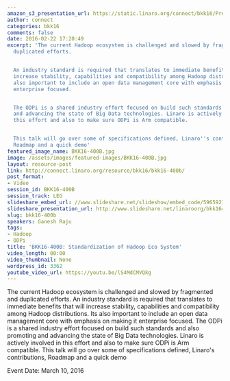 ```yaml
---
amazon_s3_presentation_url: https://static.linaro.org/connect/bkk16/Presentations/Thursday/BKK16-400B.pdf
author: connect
categories: bkk16
comments: false
date: 2016-02-22 17:20:49
excerpt: 'The current Hadoop ecosystem is challenged and slowed by fragmented and
  duplicated efforts.


  An industry standard is required that translates to immediate benefits that will
  increase stability, capabilities and compatibility among Hadoop distributions. Its
  also important to include an open data management core with emphasis on making it
  enterprise focused.


  The ODPi is a shared industry effort focused on build such standards and also promoting
  and advancing the state of Big Data technologies. Linaro is actively involved in
  this effort and also to make sure ODPi is Arm compatible.


  This talk will go over some of specifications defined, Linaro''s contributions,
  Roadmap and a quick demo'
featured_image_name: BKK16-400B.jpg
image: /assets/images/featured-images/BKK16-400B.jpg
layout: resource-post
link: http://connect.linaro.org/resource/bkk16/bkk16-400b/
post_format:
- Video
session_id: BKK16-400B
session_track: LEG
slideshare_embed_url: //www.slideshare.net/slideshow/embed_code/59659217
slideshare_presentation_url: http://www.slideshare.net/linaroorg/bkk16400b-odpi-standardizing-hadoop
slug: bkk16-400b
speakers: Ganesh Raju
tags:
- Hadoop
- ODPi
title: 'BKK16-400B: Standardization of Hadoop Eco System'
video_length: 00:00
video_thumbnail: None
wordpress_id: 3362
youtube_video_url: https://youtu.be/lS4MdCMVQkg
---
```


The current Hadoop ecosystem is challenged and slowed by fragmented and duplicated efforts.  An industry standard is required that translates to immediate benefits that will increase stability, capabilities and compatibility among Hadoop distributions. Its also important to include an open data management core with emphasis on making it enterprise focused.  The ODPi is a shared industry effort focused on build such standards and also promoting and advancing the state of Big Data technologies. Linaro is actively involved in this effort and also to make sure ODPi is Arm compatible.  This talk will go over some of specifications defined, Linaro's contributions, Roadmap and a quick demo

Event Date: March 10, 2016
